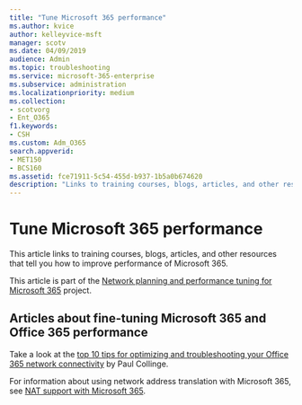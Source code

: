 ```yaml
---
title: "Tune Microsoft 365 performance"
ms.author: kvice
author: kelleyvice-msft
manager: scotv
ms.date: 04/09/2019
audience: Admin
ms.topic: troubleshooting
ms.service: microsoft-365-enterprise
ms.subservice: administration
ms.localizationpriority: medium
ms.collection: 
- scotvorg
- Ent_O365
f1.keywords:
- CSH
ms.custom: Adm_O365
search.appverid:
- MET150
- BCS160
ms.assetid: fce71911-5c54-455d-b937-1b5a0b674620
description: "Links to training courses, blogs, articles, and other resources that tell you how to improve performance of Microsoft 365."
---
```


# Tune Microsoft 365 performance

This article links to training courses, blogs, articles, and other resources that tell you how to improve performance of Microsoft 365.
  
This article is part of the [Network planning and performance tuning for Microsoft 365](./network-planning-and-performance.md) project.

## Articles about fine-tuning Microsoft 365 and Office 365 performance

Take a look at the [top 10 tips for optimizing and troubleshooting your Office 365 network connectivity](/archive/blogs/onthewire/top-10-tips-for-optimising-troubleshooting-your-office-365-network-connectivity) by Paul Collinge.
  
For information about using network address translation with Microsoft 365, see [NAT support with Microsoft 365](nat-support-with-microsoft-365.md).
